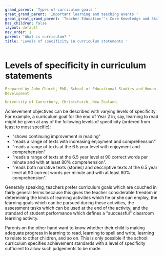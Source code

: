 ```yaml
---
grand_parent: 'Types of curriculum goals '
great_grand_parent: 'Important learning and teaching events '
great_great_grand_parent: 'Teacher Education''s Core Knowledge and Skills.'
has_children: false
layout: default
nav_order: 1
parent: 'What is curriculum? '
title: 'Levels of specificity in curriculum statements '
---
```

# Levels of specificity in curriculum statements


```yaml
Prepared by John Church, PhD, School of Educational Studies and Human
Development

University of Canterbury, Christchurch, New Zealand.
```


Achievement objectives can be described with varying levels of
specificity. For example, a curriculum goal for the end of Year 2 in,
say, learning to read might be given at any of the following levels of
specificity (ordered from least to most specific):

-   "shows continuing improvement in reading"
-   "reads a range of texts with increasing enjoyment and comprehension"
-   "reads a range of texts at the 6.5 year level with enjoyment and
    comprehension"
-   "reads a range of texts at the 6.5 year level at 90 correct words
    per minute and with at least 80% comprehension".
-   "reads both narrative texts (stories) and descriptive texts at the
    6.5 year level at 90 correct words per minute and with at least 80%
    comprehension".

Generally speaking, teachers prefer curriculum goals which are couched
in fairly general terms because this gives the teacher considerable
freedom in determining the kinds of learning activities which he or she
can employ, the learning goals which can be pursued during these
activities, the assessment tasks which can be used at the end of the
activity, and the standard of student performance which defines a
"successful" classroom learning activity.

Parents on the other hand want to know whether their child is making
adequate progress in learning to read, learning to spell and write,
learning to relate to other children, and so on. This is only possible
if the school curriculum specifies achievement standards with a level of
specificity sufficient to allow such judgements to be made.
